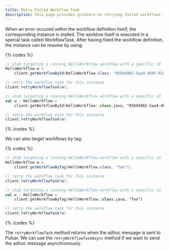 ```yaml
---
title: Retry Failed Workflow Task
description: This page provides guidance on retrying failed workflows in Infinitic, focusing on instances where errors occur within the workflow definition, causing stalling. It explains how to resume workflow instances by targeting specific IDs or tags for retry after correcting the workflow definition, ensuring seamless continuation of workflow execution.
---
```

When an error occured within the workflow definition itself, the corresponding instance is stalled.
The worklow itself is executed in a special task called WorkflowTask.
After having fixed the workflow definition, the instance can be resume by using:

{% codes %}

```java
// stub targeting a running HelloWorkflow workflow with a specific id
HelloWorkflow w =
    client.getWorkflowById(HelloWorkflow.class, "05694902-5aa4-469f-824c-7015b0df906c");

// retry the workflow task for this instance
client.retryWorkflowTask(w);
```

```kotlin
// stub targeting a running HelloWorkflow workflow with a specific id
val w : HelloWorkflow =
    client.getWorkflowById(HelloWorkflow::class.java, "05694902-5aa4-469f-824c-7015b0df906c")

// retry the workflow task for this instance
client.retryWorkflowTask(w)
```

{% /codes %}

We can also target workflows by tag:

{% codes %}

```java
// stub targeting a running HelloWorkflow workflow with a specific id
HelloWorkflow w =
    client.getWorkflowByTag(HelloWorkflow.class, "foo");

// retry the workflow task for this instance
client.retryWorkflowTask(w);
```

```kotlin
// stub targeting a running HelloWorkflow workflow with a specific id
val w : HelloWorkflow =
    client.getWorkflowByTag(HelloWorkflow::class.java, "foo")

// retry the workflow task for this instance
client.retryWorkflowTask(w)
```

{% /codes %}

The `retryWorkflowTask` method returns when the adhoc message is sent to Pulsar.
We can use the `retryWorkflowTaskAsync` method if we want to send the adhoc message asynchronously.
